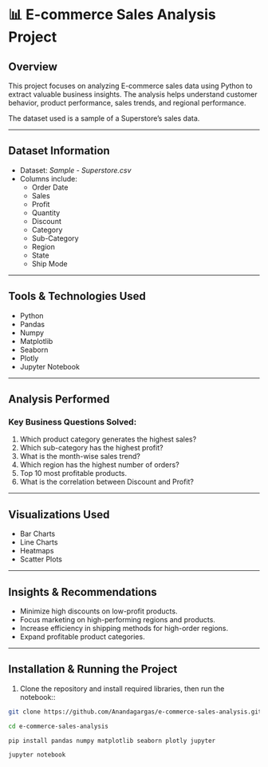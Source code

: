 # 📊 E-commerce Sales Analysis Project

## Overview
This project focuses on analyzing E-commerce sales data using Python to extract valuable business insights. The analysis helps understand customer behavior, product performance, sales trends, and regional performance.

The dataset used is a sample of a Superstore’s sales data.

---

## Dataset Information
- Dataset: *Sample - Superstore.csv*
- Columns include:
  - Order Date
  - Sales
  - Profit
  - Quantity
  - Discount
  - Category
  - Sub-Category
  - Region
  - State
  - Ship Mode

---

## Tools & Technologies Used
- Python
- Pandas
- Numpy
- Matplotlib
- Seaborn
- Plotly
- Jupyter Notebook

---

## Analysis Performed

### Key Business Questions Solved:
1. Which product category generates the highest sales?
2. Which sub-category has the highest profit?
3. What is the month-wise sales trend?
4. Which region has the highest number of orders?
5. Top 10 most profitable products.
6. What is the correlation between Discount and Profit?

---

## Visualizations Used
- Bar Charts
- Line Charts
- Heatmaps
- Scatter Plots
  
---

## Insights & Recommendations
- Minimize high discounts on low-profit products.
- Focus marketing on high-performing regions and products.
- Increase efficiency in shipping methods for high-order regions.
- Expand profitable product categories.

---

## Installation & Running the Project

1. Clone the repository and install required libraries, then run the notebook::
```bash
git clone https://github.com/Anandagargas/e-commerce-sales-analysis.git

cd e-commerce-sales-analysis

pip install pandas numpy matplotlib seaborn plotly jupyter

jupyter notebook
